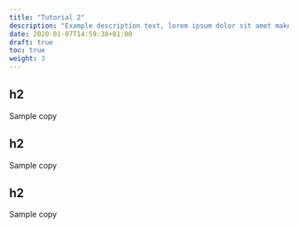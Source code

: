 ```yaml
---
title: "Tutorial 2"
description: "Example description text, lorem ipsum dolor sit amet make it look good"
date: 2020-01-07T14:59:38+01:00
draft: true
toc: true
weight: 3
---
```



## h2

Sample copy

## h2

Sample copy

## h2

Sample copy
